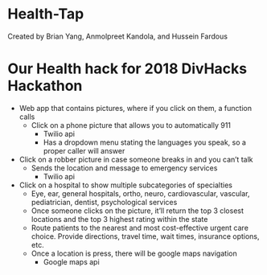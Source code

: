 # Health-Tap
Created by Brian Yang, Anmolpreet Kandola, and Hussein Fardous

# Our Health hack for 2018 DivHacks Hackathon

* Web app that contains pictures, where if you click on them, a function calls
    * Click on a phone picture that allows you to automatically 911
      * Twilio api
      * Has a dropdown menu stating the languages you speak, so a proper caller will answer
* Click on a robber picture in case someone breaks in and you can’t talk
    * Sends the location and message to emergency services
      * Twilio api
* Click on a hospital to show multiple subcategories of specialties
    * Eye, ear, general hospitals, ortho, neuro, cardiovascular,  vascular, pediatrician, dentist, psychological services
    * Once someone clicks on the picture, it’ll return the top 3 closest locations and the top 3 highest rating within the state
    * Route patients to the nearest and most cost-effective urgent care choice. Provide directions, travel time, wait times, insurance options, etc.
    * Once a location is press, there will be google maps navigation 
      * Google maps api

